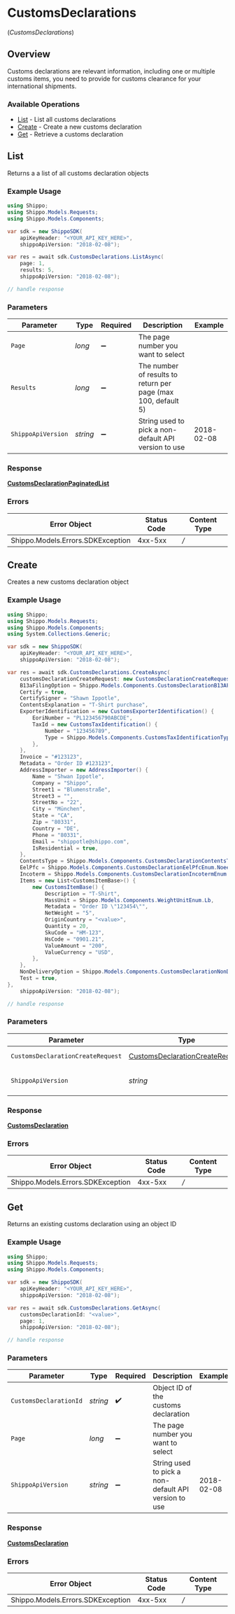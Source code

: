# CustomsDeclarations
(*CustomsDeclarations*)

## Overview

Customs declarations are relevant information, including one or multiple customs items, you need to provide for 
customs clearance for your international shipments.
<SchemaDefinition schemaRef="#/components/schemas/CustomsDeclaration"/>

### Available Operations

* [List](#list) - List all customs declarations
* [Create](#create) - Create a new customs declaration
* [Get](#get) - Retrieve a customs declaration

## List

Returns a a list of all customs declaration objects

### Example Usage

```csharp
using Shippo;
using Shippo.Models.Requests;
using Shippo.Models.Components;

var sdk = new ShippoSDK(
    apiKeyHeader: "<YOUR_API_KEY_HERE>",
    shippoApiVersion: "2018-02-08");

var res = await sdk.CustomsDeclarations.ListAsync(
    page: 1,
    results: 5,
    shippoApiVersion: "2018-02-08");

// handle response
```

### Parameters

| Parameter                                                     | Type                                                          | Required                                                      | Description                                                   | Example                                                       |
| ------------------------------------------------------------- | ------------------------------------------------------------- | ------------------------------------------------------------- | ------------------------------------------------------------- | ------------------------------------------------------------- |
| `Page`                                                        | *long*                                                        | :heavy_minus_sign:                                            | The page number you want to select                            |                                                               |
| `Results`                                                     | *long*                                                        | :heavy_minus_sign:                                            | The number of results to return per page (max 100, default 5) |                                                               |
| `ShippoApiVersion`                                            | *string*                                                      | :heavy_minus_sign:                                            | String used to pick a non-default API version to use          | 2018-02-08                                                    |

### Response

**[CustomsDeclarationPaginatedList](../../Models/Components/CustomsDeclarationPaginatedList.md)**

### Errors

| Error Object                      | Status Code                       | Content Type                      |
| --------------------------------- | --------------------------------- | --------------------------------- |
| Shippo.Models.Errors.SDKException | 4xx-5xx                           | */*                               |


## Create

Creates a new customs declaration object

### Example Usage

```csharp
using Shippo;
using Shippo.Models.Requests;
using Shippo.Models.Components;
using System.Collections.Generic;

var sdk = new ShippoSDK(
    apiKeyHeader: "<YOUR_API_KEY_HERE>",
    shippoApiVersion: "2018-02-08");

var res = await sdk.CustomsDeclarations.CreateAsync(
    customsDeclarationCreateRequest: new CustomsDeclarationCreateRequest() {
    B13aFilingOption = Shippo.Models.Components.CustomsDeclarationB13AFilingOptionEnum.FiledElectronically,
    Certify = true,
    CertifySigner = "Shawn Ippotle",
    ContentsExplanation = "T-Shirt purchase",
    ExporterIdentification = new CustomsExporterIdentification() {
        EoriNumber = "PL123456790ABCDE",
        TaxId = new CustomsTaxIdentification() {
            Number = "123456789",
            Type = Shippo.Models.Components.CustomsTaxIdentificationType.Ein,
        },
    },
    Invoice = "#123123",
    Metadata = "Order ID #123123",
    AddressImporter = new AddressImporter() {
        Name = "Shwan Ippotle",
        Company = "Shippo",
        Street1 = "Blumenstraße",
        Street3 = "",
        StreetNo = "22",
        City = "München",
        State = "CA",
        Zip = "80331",
        Country = "DE",
        Phone = "80331",
        Email = "shippotle@shippo.com",
        IsResidential = true,
    },
    ContentsType = Shippo.Models.Components.CustomsDeclarationContentsTypeEnum.Merchandise,
    EelPfc = Shippo.Models.Components.CustomsDeclarationEelPfcEnum.Noeei3037A,
    Incoterm = Shippo.Models.Components.CustomsDeclarationIncotermEnum.Ddp,
    Items = new List<CustomsItemBase>() {
        new CustomsItemBase() {
            Description = "T-Shirt",
            MassUnit = Shippo.Models.Components.WeightUnitEnum.Lb,
            Metadata = "Order ID \"123454\"",
            NetWeight = "5",
            OriginCountry = "<value>",
            Quantity = 20,
            SkuCode = "HM-123",
            HsCode = "0901.21",
            ValueAmount = "200",
            ValueCurrency = "USD",
        },
    },
    NonDeliveryOption = Shippo.Models.Components.CustomsDeclarationNonDeliveryOptionEnum.Return,
    Test = true,
},
    shippoApiVersion: "2018-02-08");

// handle response
```

### Parameters

| Parameter                                                                                     | Type                                                                                          | Required                                                                                      | Description                                                                                   | Example                                                                                       |
| --------------------------------------------------------------------------------------------- | --------------------------------------------------------------------------------------------- | --------------------------------------------------------------------------------------------- | --------------------------------------------------------------------------------------------- | --------------------------------------------------------------------------------------------- |
| `CustomsDeclarationCreateRequest`                                                             | [CustomsDeclarationCreateRequest](../../Models/Components/CustomsDeclarationCreateRequest.md) | :heavy_check_mark:                                                                            | CustomsDeclaration details.                                                                   |                                                                                               |
| `ShippoApiVersion`                                                                            | *string*                                                                                      | :heavy_minus_sign:                                                                            | String used to pick a non-default API version to use                                          | 2018-02-08                                                                                    |

### Response

**[CustomsDeclaration](../../Models/Components/CustomsDeclaration.md)**

### Errors

| Error Object                      | Status Code                       | Content Type                      |
| --------------------------------- | --------------------------------- | --------------------------------- |
| Shippo.Models.Errors.SDKException | 4xx-5xx                           | */*                               |


## Get

Returns an existing customs declaration using an object ID

### Example Usage

```csharp
using Shippo;
using Shippo.Models.Requests;
using Shippo.Models.Components;

var sdk = new ShippoSDK(
    apiKeyHeader: "<YOUR_API_KEY_HERE>",
    shippoApiVersion: "2018-02-08");

var res = await sdk.CustomsDeclarations.GetAsync(
    customsDeclarationId: "<value>",
    page: 1,
    shippoApiVersion: "2018-02-08");

// handle response
```

### Parameters

| Parameter                                            | Type                                                 | Required                                             | Description                                          | Example                                              |
| ---------------------------------------------------- | ---------------------------------------------------- | ---------------------------------------------------- | ---------------------------------------------------- | ---------------------------------------------------- |
| `CustomsDeclarationId`                               | *string*                                             | :heavy_check_mark:                                   | Object ID of the customs declaration                 |                                                      |
| `Page`                                               | *long*                                               | :heavy_minus_sign:                                   | The page number you want to select                   |                                                      |
| `ShippoApiVersion`                                   | *string*                                             | :heavy_minus_sign:                                   | String used to pick a non-default API version to use | 2018-02-08                                           |

### Response

**[CustomsDeclaration](../../Models/Components/CustomsDeclaration.md)**

### Errors

| Error Object                      | Status Code                       | Content Type                      |
| --------------------------------- | --------------------------------- | --------------------------------- |
| Shippo.Models.Errors.SDKException | 4xx-5xx                           | */*                               |
